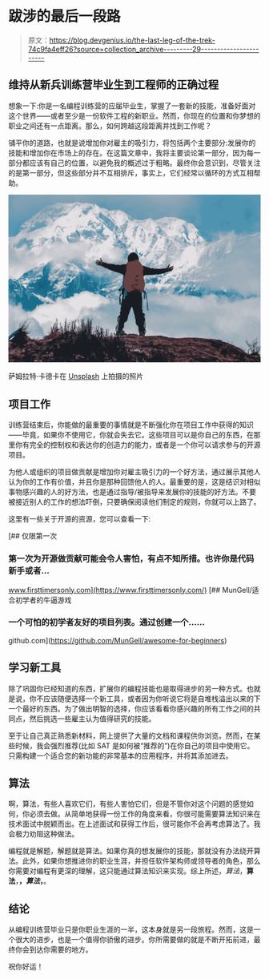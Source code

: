 # 跋涉的最后一段路

> 原文：<https://blog.devgenius.io/the-last-leg-of-the-trek-74c9fa4eff26?source=collection_archive---------29----------------------->

## 维持从新兵训练营毕业生到工程师的正确过程

想象一下:你是一名编程训练营的应届毕业生，掌握了一套新的技能，准备好面对这个世界——或者至少是一份软件工程的新职业。然而，你现在的位置和你梦想的职业之间还有一点距离。那么，如何跨越这段距离并找到工作呢？

铺平你的道路，也就是说增加你对雇主的吸引力，将包括两个主要部分:发展你的技能和增加你在市场上的存在。在这篇文章中，我将主要谈论第一部分，因为每一部分都应该有自己的位置，以避免我的概述过于粗略。最终你会意识到，尽管关注的是第一部分，但这些部分并不互相排斥，事实上，它们经常以循环的方式互相帮助。

![](img/ea36d5c0b7ded663dc2820ed855b0a9b.png)

萨姆拉特·卡德卡在 [Unsplash](https://unsplash.com?utm_source=medium&utm_medium=referral) 上拍摄的照片

## 项目工作

训练营结束后，你能做的最重要的事情就是不断强化你在项目工作中获得的知识——毕竟，如果你不使用它，你就会失去它。这些项目可以是你自己的东西，在那里你有完全的控制权和表达你的创造力的能力，或者是一个你可以请求参与的开源项目。

为他人或组织的项目做贡献是增加你对雇主吸引力的一个好方法，通过展示其他人认为你的工作有价值，并且你是那种回馈他人的人。最重要的是，这是结识对相似事物感兴趣的人的好方法，也是通过指导/被指导来发展你的技能的好方法。不要被接近别人的工作的想法吓倒，只要确保阅读他们制定的规则，你就可以上路了。

这里有一些关于开源的资源，您可以查看一下:

 [## 仅限第一次

### 第一次为开源做贡献可能会令人害怕，有点不知所措。也许你是代码新手或者…

www.firsttimersonly.com](https://www.firsttimersonly.com/) [](https://github.com/MunGell/awesome-for-beginners) [## MunGell/适合初学者的牛逼游戏

### 一个可怕的初学者友好的项目列表。通过创建一个……

github.com](https://github.com/MunGell/awesome-for-beginners) 

## 学习新工具

除了巩固你已经知道的东西，扩展你的编程技能也是取得进步的另一种方式。也就是说，你不应该随便选择一个新工具，或者因为你听说它将是自堆栈溢出以来的下一个最好的东西。为了做出明智的选择，你应该看看你感兴趣的所有工作之间的共同点，然后挑选一些雇主认为值得研究的技能。

至于让自己真正熟悉新材料，网上提供了大量的文档和课程供你浏览。然而，在某些时候，我会强烈推荐(比如 SAT 是如何被“推荐的”)在你自己的项目中使用它。只需构建一个适合您的新功能的非常基本的应用程序，并将其添加进去。

## 算法

啊，算法，有些人喜欢它们，有些人害怕它们，但是不管你对这个问题的感觉如何，你必须去做。从简单地获得一份工作的角度来看，你很可能需要算法知识来在技术面试中脱颖而出。在上述面试和获得工作后，很可能你不会再考虑算法了。我会极力劝阻这种做法。

编程就是解题，解题就是算法。如果你真的想发展你的技能，那就没有办法绕开算法。此外，如果你想推进你的职业生涯，并担任软件架构师或领导者的角色，那么你需要对编程有更深的理解，这只能通过算法知识来实现。综上所述，*算法*，**算法**，**，*算法*，**。

## 结论

从编程训练营毕业只是你职业生涯的一半，这本身就是另一段旅程。然而，这是一个很大的进步，也是一个值得你骄傲的进步。你所需要做的就是不断开拓前进，最终你会到达你需要的地方。

祝你好运！